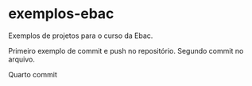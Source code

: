# exemplos-ebac
Exemplos de projetos para o curso da Ebac.

Primeiro exemplo de commit e push no repositório.
Segundo commit no arquivo.

Quarto commit

